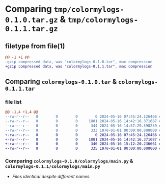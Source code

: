 # Comparing `tmp/colormylogs-0.1.0.tar.gz` & `tmp/colormylogs-0.1.1.tar.gz`

## filetype from file(1)

```diff
@@ -1 +1 @@
-gzip compressed data, was "colormylogs-0.1.0.tar", max compression
+gzip compressed data, was "colormylogs-0.1.1.tar", max compression
```

## Comparing `colormylogs-0.1.0.tar` & `colormylogs-0.1.1.tar`

### file list

```diff
@@ -1,4 +1,4 @@
--rw-r--r--   0        0        0        0 2024-05-16 07:45:24.126466 colormylogs-0.1.0/colormylogs/__init__.py
--rw-r--r--   0        0        0     1801 2024-05-16 14:42:16.371687 colormylogs-0.1.0/colormylogs/main.py
--rw-r--r--   0        0        0      344 2024-05-16 14:57:29.598259 colormylogs-0.1.0/pyproject.toml
--rw-r--r--   0        0        0      333 1970-01-01 00:00:00.000000 colormylogs-0.1.0/PKG-INFO
+-rw-r--r--   0        0        0        0 2024-05-16 07:45:24.126466 colormylogs-0.1.1/colormylogs/__init__.py
+-rw-r--r--   0        0        0     1801 2024-05-16 14:42:16.371687 colormylogs-0.1.1/colormylogs/main.py
+-rw-r--r--   0        0        0      346 2024-05-16 15:12:20.236661 colormylogs-0.1.1/pyproject.toml
+-rw-r--r--   0        0        0      335 1970-01-01 00:00:00.000000 colormylogs-0.1.1/PKG-INFO
```

### Comparing `colormylogs-0.1.0/colormylogs/main.py` & `colormylogs-0.1.1/colormylogs/main.py`

 * *Files identical despite different names*

